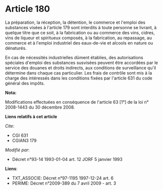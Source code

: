 # Article 180

La préparation, la réception, la détention, le commerce et l'emploi des substances visées à l'article 179 sont interdits à
toute personne se livrant, à quelque titre que ce soit, à la fabrication ou au commerce des vins, cidres, vins de liqueur et
spiritueux composés, à la fabrication, au repassage, au commerce et à l'emploi industriel des eaux-de-vie et alcools en
nature ou dénaturés. 

En cas de nécessités industrielles dûment établies, des autorisations spéciales d'emploi des substances susvisées peuvent
être accordées par le service des douanes et droits indirects, aux conditions de surveillance qu'il détermine dans chaque cas
particulier. Les frais de contrôle sont mis à la charge des intéressés dans les conditions fixées par l'article 631 du code
général des impôts.

**Nota:**

Modifications effectuées en conséquence de l'article 63 [1°] de la loi n° 2008-1443 du 30 décembre 2008.

**Liens relatifs à cet article**

_Cite_:

  - CGI 631
  - CGIAN3 179

_Modifié par_:

  - Décret n°93-14 1993-01-04 art. 12 JORF 5 janvier 1993

**Liens**:

  - TXT_ASSOCIE: Décret n°97-1195 1997-12-24 art. 6
  - PERIME: Décret n°2009-389 du 7 avril 2009 - art. 3
